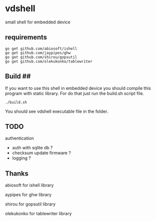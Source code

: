 # vdshell
small shell for embedded device




## requirements ##
```
go get github.com/abiosoft/ishell
go get github.com/jaypipes/ghw
go get github.com/shirou/gopsutil
go get github.com/olekukonko/tablewriter
```

## Build ##

If you want to use this shell in embedded device you should compile this program with static library. For do that just run the build.sh script file.

```
./build.sh
```

You should see vdshell executable file in the folder.

## TODO ##

 authentication
  - auth with sqlite db ?
  - checksum update firmware ?
  - logging ?


## Thanks ##


abiosoft for ishell library

aypipes for ghw library

shirou for gopsutil library

olekukonko for tablewriter library
